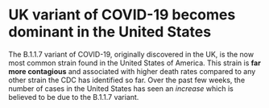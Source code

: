 # UK variant of COVID-19 becomes dominant in the United States
The B.1.1.7 variant of COVID-19, originally discovered in the UK, is the now most common strain found in the United States of America. This strain is **far more contagious** and associated with higher death rates compared to any other strain the CDC has identified so far. Over the past few weeks, the number of cases in the United States has seen an _increase_ which is believed to be due to the B.1.1.7 variant. 
